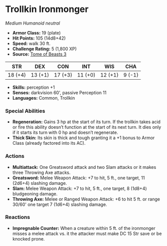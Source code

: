 # Trollkin Ironmonger

*Medium* *Humanoid* *neutral*

- **Armor Class:** 19 (plate)
- **Hit Points:** 105 (14d8+42)
- **Speed:** walk 30 ft.
- **Challenge Rating:** 5 (1,800 XP)
- **Source:** [Tome of Beasts 3](https://koboldpress.com/kpstore/product/tome-of-beasts-2-for-5th-edition/)

| STR | DEX | CON | INT | WIS | CHA |
| --- | --- | --- | --- | --- | --- |
| 18 (+4) | 13 (+1) | 17 (+3) | 11 (+0) | 12 (+1) | 9 (-1) |

- **Skills:** perception +1
- **Senses:** darkvision 60', passive Perception 11
- **Languages:** Common, Trollkin
### Special Abilities
- **Regeneration:** Gains 3 hp at the start of its turn. If the trollkin takes acid or fire this ability doesn’t function at the start of its next turn. It dies only if it starts its turn with 0 hp and doesn’t regenerate.
- **Thick Skin:** Its skin is thick and tough granting it a +1 bonus to Armor Class (already factored into its AC).
### Actions
- **Multiattack:** One Greatsword attack and two Slam attacks or it makes three Throwing Axe attacks.
- **Greatsword:** Melee Weapon Attack: +7 to hit, 5 ft., one target, 11 (2d6+4) slashing damage.
- **Slam:** Melee Weapon Attack: +7 to hit, 5 ft., one target, 8 (1d8+4) bludgeoning damage.
- **Throwing Axe:** Melee or Ranged Weapon Attack: +6 to hit 5 ft. or range 30/60' one target 7 (1d6+4) slashing damage.
### Reactions
- **Impregnable Counter:** When a creature within 5 ft. of the ironmonger misses a melee attack vs. it the attacker must make DC 15 Str save or be knocked prone.
